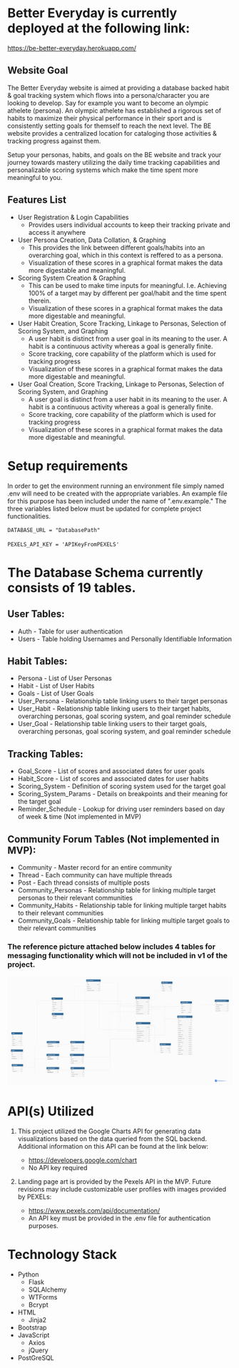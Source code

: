 # Better Everyday is currently deployed at the following link:
https://be-better-everyday.herokuapp.com/ 

## Website Goal
The Better Everyday website is aimed at providing a database backed habit & goal tracking system which flows into a persona/character you are looking to develop.  Say for example you want to become an olympic athelete (persona).  An olympic athelete has established a rigorous set of habits to maximize their physical performance in their sport and is consistently setting goals for themself to reach the next level.  The BE website provides a centralized location for cataloging those activities & tracking progress against them. 

Setup your personas, habits, and goals on the BE website and track your journey towards mastery utilizing the daily time tracking capabilities and personalizable scoring systems which make the time spent more meaningful to you.  

## Features List
   - User Registration & Login Capabilities
      - Provides users individual accounts to keep their tracking private and access it anywhere
   - User Persona Creation, Data Collation, & Graphing
      - This provides the link between different goals/habits into an overarching goal, which in this context is reffered to as a persona.
      - Visualization of these scores in a graphical format makes the data more digestable and meaningful.
   - Scoring System Creation & Graphing
      - This can be used to make time inputs for meaningful.  I.e. Achieving 100% of a target may by different per goal/habit and the time spent therein.
      - Visualization of these scores in a graphical format makes the data more digestable and meaningful.
   - User Habit Creation, Score Tracking, Linkage to Personas, Selection of Scoring System, and Graphing
      - A user habit is distinct from a user goal in its meaning to the user.  A habit is a continuous activity whereas a goal is generally finite.
      - Score tracking, core capability of the platform which is used for tracking progress
      - Visualization of these scores in a graphical format makes the data more digestable and meaningful.
   - User Goal Creation, Score Tracking, Linkage to Personas, Selection of Scoring System, and Graphing
      - A user goal is distinct from a user habit in its meaning to the user.  A habit is a continuous activity whereas a goal is generally finite.
      - Score tracking, core capability of the platform which is used for tracking progress
      - Visualization of these scores in a graphical format makes the data more digestable and meaningful.

# Setup requirements
In order to get the environment running an environment file simply named .env will need to be created with the appropriate variables.  An example file for this purpose has been included under the name of ".env.example."  The three variables listed below must be updated for complete project functionalities.
```
DATABASE_URL = "DatabasePath"

PEXELS_API_KEY = 'APIKeyFromPEXELS'
```

# The Database Schema currently consists of 19 tables.

## User Tables:
- Auth - Table for user authentication
- Users - Table holding Usernames and Personally Identifiable Information

## Habit Tables:
- Persona - List of User Personas
- Habit - List of User Habits
- Goals - List of User Goals
- User_Persona - Relationship table linking users to their target personas
- User_Habit - Relationship table linking users to their target habits, overarching personas, goal scoring system, and goal reminder schedule
- User_Goal - Relationship table linking users to their target goals, overarching personas, goal scoring system, and goal reminder schedule

## Tracking Tables:
- Goal_Score - List of scores and associated dates for user goals
- Habit_Score - List of scores and associated dates for user habits
- Scoring_System - Definition of scoring system used for the target goal
- Scoring_System_Params - Details on breakpoints and their meaning for the target goal
- Reminder_Schedule - Lookup for driving user reminders based on day of week & time (Not implemented in MVP)

## Community Forum Tables (Not implemented in MVP):
- Community - Master record for an entire community
- Thread - Each community can have multiple threads
- Post - Each thread consists of multiple posts
- Community_Personas - Relationship table for linking multiple target personas to their relevant communities
- Community_Habits - Relationship table for linking multiple target habits to their relevant communities
- Community_Goals - Relationship table for linking multiple target goals to their relevant communities

### The reference picture attached below includes 4 tables for messaging functionality which will not be included in v1 of the project.
![DB Schema](application/DB_Schema.png "Better Everyday Database Schema")


# API(s) Utilized

1. This project utilized the Google Charts API for generating data visualizations based on the data queried from the SQL backend. Additional information on this API can be found at the link below:
    - https://developers.google.com/chart
    - No API key required

2. Landing page art is provided by the Pexels API in the MVP.  Future revisions may include customizable user profiles with images provided by PEXELs:
   - https://www.pexels.com/api/documentation/ 
   - An API key must be provided in the .env file for authentication purposes.


# Technology Stack
   - Python
      - Flask
      - SQLAlchemy
      - WTForms
      - Bcrypt
   - HTML
      - Jinja2
   - Bootstrap
   - JavaScript
      - Axios
      - jQuery
   - PostGreSQL
   
